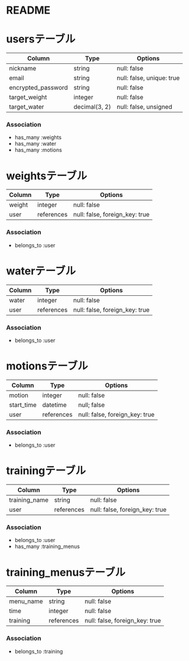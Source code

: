 # README

# usersテーブル
| Column             | Type             | Options                        |
| ------------------ | ---------------- | ------------------------------ |
| nickname           | string           | null: false                    |
| email              | string           | null: false, unique: true      |
| encrypted_password | string           | null: false                    |
| target_weight      | integer          | null: false                    |
| target_water       | decimal(3, 2)    | null: false, unsigned          |

### Association
- has_many :weights
- has_many :water
- has_many :motions


# weightsテーブル
| Column             | Type       | Options                        |
| ------------------ | ---------- | ------------------------------ |
| weight             | integer    | null: false                    |
| user               | references | null: false, foreign_key: true |

### Association
- belongs_to :user


# waterテーブル
| Column             | Type       | Options                        |
| ------------------ | ---------- | ------------------------------ |
| water              | integer    | null: false                    |
| user               | references | null: false, foreign_key: true |

### Association
- belongs_to :user


# motionsテーブル
| Column             | Type       | Options                        |
| ------------------ | ---------- | ------------------------------ |
| motion             | integer    | null: false                    |
| start_time         | datetime   | null; false                    |
| user               | references | null: false, foreign_key: true |

### Association
- belongs_to :user


# trainingテーブル
| Column             | Type       | Options                        |
| ------------------ | ---------- | ------------------------------ |
| training_name      | string     | null: false                    |
| user               | references | null: false, foreign_key: true |

### Association
- belongs_to :user
- has_many :training_menus


# training_menusテーブル
| Column             | Type       | Options                        |
| ------------------ | ---------- | ------------------------------ |
| menu_name          | string     | null: false                    |
| time               | integer    | null: false                    |
| training           | references | null: false, foreign_key: true |

### Association
- belongs_to :training
